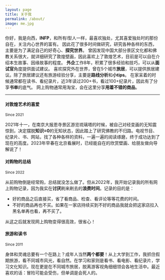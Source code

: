 ```yaml
---
layout: page
title: 关于我
permalink: /about/
image: me.jpg
---
```


你好，我是向西，**INFP**，和所有I型人一样，最喜欢独处，尤其喜爱独处时的那份自在，关注内心世界的富有。
因此花了很多时间做研究，研究各种各样的东西，主要是为了满足自己的好奇心、**探究世界**。
曾因发现中国大部分景区文化都和佛教关系很大，就详细研究了敦煌壁画，因此喜欢上了敦煌艺术，目前是可以自在介绍本生故事、因缘故事的程度。
**外企**工作8年，积累了很多经验和技巧，可以从**面试官**角度提供面试建议。
喜欢探究外在世界，曾在5个城市**旅居**，可以提供旅居建议。除了旅居建议还有旅游经验分享，主要是**路线分析**和**小tips**。
在家呆着的时候通常都在读书、看纪录片，近3年读过200+书，看过100+纪录片，因此有了分享**书单**的底气。
网上购物通常用淘宝，会在这里分享**用着不错的商品**。

***

#### 对敦煌艺术的喜爱
<small>Since 2021</small>

2021年十一，在南京大报恩寺景区游览琉璃塔的时候，被自己对经变画的无知震惊到，决定摆脱**知识=0**的无知状态，因此踏上了研究佛教的不归路。电视节目、纪录片、书、网站，找了各种各样的资料，一遍一遍的阅读琢磨，终于成功达到了现在的高度。2023年早春在北京看展时，已经能自在的欣赏壁画、给朋友做向导解说了！

#### 对购物的总结
<small>Since 2022</small>

从前购物倒是经常购，总结就没怎么做了。但从2022年，我开始记录我的所有网上购物记录，因为我实在**讨厌**刷来刷去的**浪费时间**。记录的目的是：

- 好的商品之后直接买，省了看商品、检查、看评论等等花费的时间。
- 不好的商品再也不买。如果在一家店持续买到不好的商品我就会把这家店拉入黑名单再也看，再不买了。

从这之后就发现网上购物变得很高效，很省心！

#### 旅游和读书
<small>Since 2011</small>

身体和灵魂总要有一个在路上？成年人当然**两个都要**！从上大学到工作，我抓住假期旅游，看不同城市风光，看自然。在学习和家则是看书、看电影、看纪录片，学习文化知识。现在更是在不同城市旅居，脱离游客视角细细领会各地生活中。最近喜欢的话：冒险可能会受伤，但单调是会死人的。
